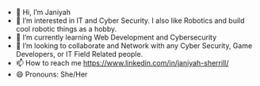 - 👋 Hi, I’m Janiyah
- 👀 I’m interested in IT and Cyber Security. I also like Robotics and build cool robotic things as a hobby.
- 🌱 I’m currently learning Web Development and Cybersecurity
- 💞️ I’m looking to collaborate and Network with any Cyber Security, Game Developers, or IT Field Related people.
- 📫 How to reach me https://www.linkedin.com/in/janiyah-sherrill/
- 😄 Pronouns: She/Her

<!---
Wydniy/Wydniy is a ✨ special ✨ repository because its `README.md` (this file) appears on your GitHub profile.
You can click the Preview link to take a look at your changes.
--->
